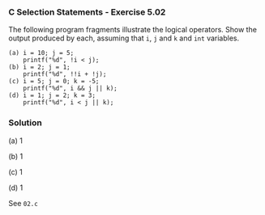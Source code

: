 ### C Selection Statements - Exercise 5.02

The following program fragments illustrate the logical operators. Show the output
produced by each, assuming that ```i```, ```j``` and ```k``` and ```int``` variables.

```
(a) i = 10; j = 5;
    printf("%d", !i < j);
(b) i = 2; j = 1;
    printf("%d", !!i + !j);
(c) i = 5; j = 0; k = -5;
    printf("%d", i && j || k);
(d) i = 1; j = 2; k = 3;
    printf("%d", i < j || k);
```

### Solution

(a) 1

(b) 1

(c) 1

(d) 1

See ```02.c```
